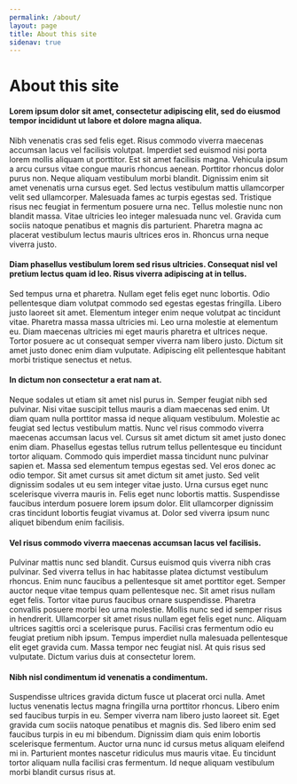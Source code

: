 ```yaml
---
permalink: /about/
layout: page
title: About this site
sidenav: true
---
```


# About this site

#### Lorem ipsum dolor sit amet, consectetur adipiscing elit, sed do eiusmod tempor incididunt ut labore et dolore magna aliqua. 

Nibh venenatis cras sed felis eget. Risus commodo viverra maecenas accumsan lacus vel facilisis volutpat. Imperdiet sed euismod nisi porta lorem mollis aliquam ut porttitor. Est sit amet facilisis magna. Vehicula ipsum a arcu cursus vitae congue mauris rhoncus aenean. Porttitor rhoncus dolor purus non. Neque aliquam vestibulum morbi blandit. Dignissim enim sit amet venenatis urna cursus eget. Sed lectus vestibulum mattis ullamcorper velit sed ullamcorper. Malesuada fames ac turpis egestas sed. Tristique risus nec feugiat in fermentum posuere urna nec. Tellus molestie nunc non blandit massa. Vitae ultricies leo integer malesuada nunc vel. Gravida cum sociis natoque penatibus et magnis dis parturient. Pharetra magna ac placerat vestibulum lectus mauris ultrices eros in. Rhoncus urna neque viverra justo. 

#### Diam phasellus vestibulum lorem sed risus ultricies. Consequat nisl vel pretium lectus quam id leo. Risus viverra adipiscing at in tellus.

Sed tempus urna et pharetra. Nullam eget felis eget nunc lobortis. Odio pellentesque diam volutpat commodo sed egestas egestas fringilla. Libero justo laoreet sit amet. Elementum integer enim neque volutpat ac tincidunt vitae. Pharetra massa massa ultricies mi. Leo urna molestie at elementum eu. Diam maecenas ultricies mi eget mauris pharetra et ultrices neque. Tortor posuere ac ut consequat semper viverra nam libero justo. Dictum sit amet justo donec enim diam vulputate. Adipiscing elit pellentesque habitant morbi tristique senectus et netus.

#### In dictum non consectetur a erat nam at. 

Neque sodales ut etiam sit amet nisl purus in. Semper feugiat nibh sed pulvinar. Nisi vitae suscipit tellus mauris a diam maecenas sed enim. Ut diam quam nulla porttitor massa id neque aliquam vestibulum. Molestie ac feugiat sed lectus vestibulum mattis. Nunc vel risus commodo viverra maecenas accumsan lacus vel. Cursus sit amet dictum sit amet justo donec enim diam. Phasellus egestas tellus rutrum tellus pellentesque eu tincidunt tortor aliquam. Commodo quis imperdiet massa tincidunt nunc pulvinar sapien et. Massa sed elementum tempus egestas sed. Vel eros donec ac odio tempor. Sit amet cursus sit amet dictum sit amet justo. Sed velit dignissim sodales ut eu sem integer vitae justo. Urna cursus eget nunc scelerisque viverra mauris in. Felis eget nunc lobortis mattis. Suspendisse faucibus interdum posuere lorem ipsum dolor. Elit ullamcorper dignissim cras tincidunt lobortis feugiat vivamus at. Dolor sed viverra ipsum nunc aliquet bibendum enim facilisis.

#### Vel risus commodo viverra maecenas accumsan lacus vel facilisis.

Pulvinar mattis nunc sed blandit. Cursus euismod quis viverra nibh cras pulvinar. Sed viverra tellus in hac habitasse platea dictumst vestibulum rhoncus. Enim nunc faucibus a pellentesque sit amet porttitor eget. Semper auctor neque vitae tempus quam pellentesque nec. Sit amet risus nullam eget felis. Tortor vitae purus faucibus ornare suspendisse. Pharetra convallis posuere morbi leo urna molestie. Mollis nunc sed id semper risus in hendrerit. Ullamcorper sit amet risus nullam eget felis eget nunc. Aliquam ultrices sagittis orci a scelerisque purus. Facilisi cras fermentum odio eu feugiat pretium nibh ipsum. Tempus imperdiet nulla malesuada pellentesque elit eget gravida cum. Massa tempor nec feugiat nisl. At quis risus sed vulputate. Dictum varius duis at consectetur lorem.

#### Nibh nisl condimentum id venenatis a condimentum.

Suspendisse ultrices gravida dictum fusce ut placerat orci nulla. Amet luctus venenatis lectus magna fringilla urna porttitor rhoncus. Libero enim sed faucibus turpis in eu. Semper viverra nam libero justo laoreet sit. Eget gravida cum sociis natoque penatibus et magnis dis. Sed libero enim sed faucibus turpis in eu mi bibendum. Dignissim diam quis enim lobortis scelerisque fermentum. Auctor urna nunc id cursus metus aliquam eleifend mi in. Parturient montes nascetur ridiculus mus mauris vitae. Eu tincidunt tortor aliquam nulla facilisi cras fermentum. Id neque aliquam vestibulum morbi blandit cursus risus at.




